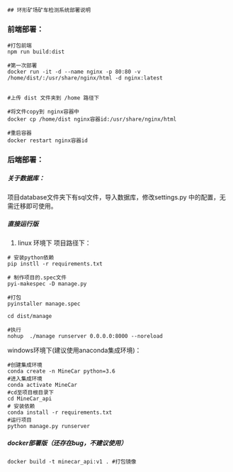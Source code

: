     ## 环形矿场矿车检测系统部署说明

### 前端部署：

```shell
#打包前端
npm run build:dist

#第一次部署
docker run -it -d --name nginx -p 80:80 -v /home/dist/:/usr/share/nginx/html -d nginx:latest


#上传 dist 文件夹到 /home 路径下

#将文件copy到 nginx容器中
docker cp /home/dist nginx容器id:/usr/share/nginx/html

#重启容器
docker restart nginx容器id
```

### 后端部署： 
##### 关于数据库：
项目database文件夹下有sql文件，导入数据库，修改settings.py 中的配置，无需迁移即可使用。

##### 直接运行版
1. linux 环境下
项目路径下：
```shell
# 安装python依赖
pip instll -r requirements.txt

# 制作项目的.spec文件
pyi-makespec -D manage.py

#打包
pyinstaller manage.spec 

cd dist/manage

#执行
nohup  ./manage runserver 0.0.0.0:8000 --noreload
```
windows环境下(建议使用anaconda集成环境)：
```shell
#创建集成环境
conda create -n MineCar python=3.6
#进入集成环境
conda activate MineCar
#cd至项目根目录下
cd MineCar_api
# 安装依赖
conda install -r requirements.txt
#运行项目
python manage.py runserver 
```
##### docker部署版（还存在bug，不建议使用）

```shell
docker build -t minecar_api:v1 . #打包镜像
```

